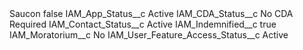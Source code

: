 <?xml version="1.0" encoding="UTF-8"?>
<CustomMetadata xmlns="http://soap.sforce.com/2006/04/metadata" xmlns:xsi="http://www.w3.org/2001/XMLSchema-instance" xmlns:xsd="http://www.w3.org/2001/XMLSchema">
    <label>Saucon</label>
    <protected>false</protected>
    <values>
        <field>IAM_App_Status__c</field>
        <value xsi:type="xsd:string">Active</value>
    </values>
    <values>
        <field>IAM_CDA_Status__c</field>
        <value xsi:type="xsd:string">No CDA Required</value>
    </values>
    <values>
        <field>IAM_Contact_Status__c</field>
        <value xsi:type="xsd:string">Active</value>
    </values>
    <values>
        <field>IAM_Indemnified__c</field>
        <value xsi:type="xsd:boolean">true</value>
    </values>
    <values>
        <field>IAM_Moratorium__c</field>
        <value xsi:type="xsd:string">No</value>
    </values>
    <values>
        <field>IAM_User_Feature_Access_Status__c</field>
        <value xsi:type="xsd:string">Active</value>
    </values>
</CustomMetadata>
